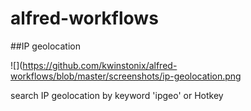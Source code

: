# alfred-workflows

##IP geolocation

![](https://github.com/kwinstonix/alfred-workflows/blob/master/screenshots/ip-geolocation.png

search IP geolocation by keyword 'ipgeo' or Hotkey
